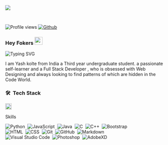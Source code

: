 

<img max-width="100%" align="center" src="https://raw.githubusercontent.com/yashkolte/My-Element-Readme/main/Git.png" />

&nbsp;
<br>

![Profile views](https://visitor-badge.glitch.me/badge?page_id=yashkolte.yashkolte)   [![Github](https://img.shields.io/github/followers/yashkolte?label=Follow&style=social)](https://github.com/yashkolte)&nbsp;


### Hey Fokers <img src="https://media.giphy.com/media/hvRJCLFzcasrR4ia7z/giphy.gif" width="25px">

![Typing SVG](https://readme-typing-svg.herokuapp.com?font=Architects+Daughter&color=7AF79A&size=30&lines=It's+Yash!;I'm+Full+Stack+Developer...;I'm+Web+Developer;I'm+Engineer;)

<p>I am Yash kolte from India a Third year undergraduate student.
a passionate self-learner and a Full Stack Developer  ,
who is obsessed with Web Designing and always looking to find patterns of which are hidden in the Code World.</p>

### 🛠 &nbsp;Tech Stack
 <img width="20px" align="center" src="https://media2.giphy.com/media/QssGEmpkyEOhBCb7e1/giphy.gif?cid=ecf05e47a0n3gi1bfqntqmob8g9aid1oyj2wr3ds3mg700bl&rid=giphy.gif">
 <p>Skills</p>

![Python](https://img.shields.io/badge/-Python-05122A?style=flat&logo=python)&nbsp;
![JavaScript](https://img.shields.io/badge/-JavaScript-05122A?style=flat&logo=javascript)&nbsp;
![Java](https://img.shields.io/badge/-Java-05122A?style=flat&logo=Java&logoColor=FFA518)&nbsp;
![C](https://img.shields.io/badge/-C-05122A?style=flat&logo=C&logoColor=A8B9CC)&nbsp;
![C++](https://img.shields.io/badge/-C++-05122A?style=flat&logo=C%2B%2B&logoColor=00599C)&nbsp;
![Bootstrap](https://img.shields.io/badge/-Bootstrap-05122A?style=flat&logo=bootstrap&logoColor=563D7C)\
![HTML](https://img.shields.io/badge/-HTML-05122A?style=flat&logo=HTML5)&nbsp;
![CSS](https://img.shields.io/badge/-CSS-05122A?style=flat&logo=CSS3&logoColor=1572B6)&nbsp;
![Git](https://img.shields.io/badge/-Git-05122A?style=flat&logo=git)&nbsp;
![GitHub](https://img.shields.io/badge/-GitHub-05122A?style=flat&logo=github)&nbsp;
![Markdown](https://img.shields.io/badge/-Markdown-05122A?style=flat&logo=markdown)\
![Visual Studio Code](https://img.shields.io/badge/-Visual%20Studio%20Code-05122A?style=flat&logo=visual-studio-code&logoColor=007ACC)&nbsp;
![Photoshop](https://img.shields.io/badge/-Photoshop-05122A?style=flat&logo=adobe-photoshop)&nbsp;
![AdobeXD](https://img.shields.io/badge/-InDesign-05122A?style=flat&logo=adobe-xd)&nbsp;



















